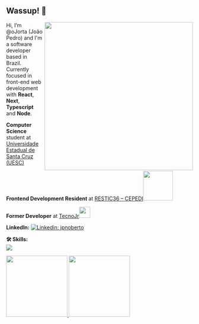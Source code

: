 ## Wassup! 🐉
<img src="https://64.media.tumblr.com/9d6d76c6f82b63ed23cb5972b18119c4/tumblr_poqvbmnJWq1rpooub_640.gif" min-width="400px" max-width="400px" width="400px" align="right">

<p align="left"> 
  Hi, I’m @oJorta (João Pedro) and I'm a software developer based in Brazil.
  Currently focused in front-end web development with <strong>React</strong>, <strong>Next</strong>, <strong>Typescript</strong> and <strong>Node</strong>.
</p>

<p>
<strong>Computer Science</strong> student at <a href="http://www.uesc.br">Universidade Estadual de Santa Cruz (UESC)</a>
</p>
<p>
<strong>Frontend Development Resident </strong> at <a href="https://tecnojr.com.br">RESTIC36 – CEPEDI</a><img src="https://www.restic36.cepedi.org.br/img/logo-nav.png" width="80"> 
</p>
<p>
<strong>Former Developer</strong> at <a href="https://tecnojr.com.br">TecnoJr</a><img src="https://avatars.githubusercontent.com/u/44043556?s=200&v=4" width="30"> 
</p>

<strong align="center">LinkedIn:</strong> [![Linkedin: jpnoberto](https://img.shields.io/badge/-jpnoberto-blue?style=flat-square&logo=Linkedin&logoColor=white&link=https://www.linkedin.com/in/jpnoberto/)](https://www.linkedin.com/in/jpnoberto/)

<p align="left">
  <strong align="center">🛠️ Skills:</strong>
  </br>
  <a href="https://skillicons.dev">
    <img src="https://skillicons.dev/icons?i=ts,js,next,react,angular,nodejs,figma,docker,postgresql,prisma,tailwind&perline=8" />
  </a>
</p>

<div align="left">
  <a href="https://github.com/oJorta">
  <img height="165em" src="https://github-readme-stats.vercel.app/api?username=oJorta&show_icons=true&theme=codeSTACKr&title_color=b5179e&icon_color=b5179e&hide_border=true&text_color=c9d1d9&text_bold=false&custom_title=Jo%C3%A3o%20Pedro%20Noberto%27s%20GitHub%20Stats%3A"/>
  <img height="165em" src="https://github-readme-stats.vercel.app/api/top-langs/?username=oJorta&layout=compact&theme=codeSTACKr&title_color=b5179e&icon_color=b5179e&hide_border=true&text_color=c9d1d9"/>
</div>

<!---
oJorta/oJorta is a ✨ special ✨ repository because its `README.md` (this file) appears on your GitHub profile.
You can click the Preview link to take a look at your changes.
--->
